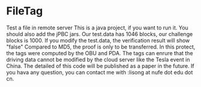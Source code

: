 # FileTag
Test a file in remote server 
This is a java project, if you want to run it. You should also add the jPBC jars.
Our test.data has 1046 blocks, our challenge blocks is 1000. If you modify the test.data, the verification result will show "false"
Compared to MD5, the proof is only to be transferred.
In this protect, the tags were computed by the OBU and PDA.
The tags can enrure that the driving data cannot be modified by the cloud server like the Tesla event in China.
The detailed of this code will be published as a paper in the future.
If you hava any question, you can contact me with :lisong at nufe dot edu dot cn.
